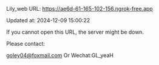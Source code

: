 Lily_web URL: https://ae6d-61-165-102-156.ngrok-free.app

Updated at: 2024-12-09 15:00:22

If you cannot open this URL, the server might be down.

Please contact: 

goley04@foxmail.com Or Wechat:GL_yeaH